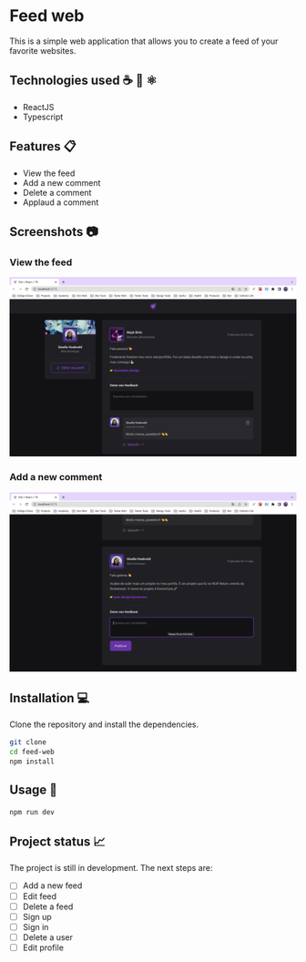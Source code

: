 # Feed web

This is a simple web application that allows you to create a feed of your favorite websites.

## Technologies used ☕️ 🐍 ⚛️

- ReactJS
- Typescript

## Features 📋

- View the feed
- Add a new comment
- Delete a comment
- Applaud a comment

## Screenshots 📷

### View the feed
![Feed](public/screen_shot_feed.png)

### Add a new comment
![Comment](public/screen_shot_add_comment.png)

## Installation 💻

Clone the repository and install the dependencies.

```bash
git clone
cd feed-web
npm install
```

## Usage 🚀

```bash
npm run dev
```

## Project status 📈

The project is still in development. The next steps are:

- [ ] Add a new feed
- [ ] Edit feed
- [ ] Delete a feed
- [ ] Sign up
- [ ] Sign in
- [ ] Delete a user
- [ ] Edit profile

